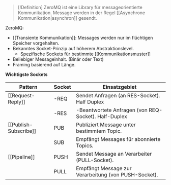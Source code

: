 >[!Definition]
>ZeroMQ ist eine Library für messageorientierte Kommunikation. Message werden in der Regel [[Asynchrone Kommunikation|asynchron]] gesendt.

ZeroMQ:
- [[Transiente Kommunikation]]: Messages werden nur im flüchtigen Speicher vorgehalten.
- Bekanntes Socket-Prinzip auf höherem Abstraktionslevel.
	- Spezifische Sockets für bestimmte [[Kommunikationsmuster]]
- Beliebiger Messageinhalt. (Binär oder Text)
- Framing basierend auf Länge.


**Wichtigste Sockets**

| Pattern               | Socket   | Einsatzgebiet                                        |
| --------------------- | -------- | ---------------------------------------------------- |
| [[Request-Reply]]     | -REQ<br> | Sendet Anfragen (an RES-Socket). Half Duplex<br>     |
|                       | -RES     | -Beantwortete Anfragen (von REQ-Socket). Half-Duplex |
| [[Publish-Subscribe]] | PUB      | Publiziert Message unter bestimmtem Topic.           |
|                       | SUB      | Empfängt Messages für abonnierte Topics.             |
| [[Pipeline]]          | PUSH     | Sendet Message an Verarbeiter (PULL-Socket).         |
|                       | PULL     | Empfängt Message zur Verarbeitung (von PUSH-Socket). |
